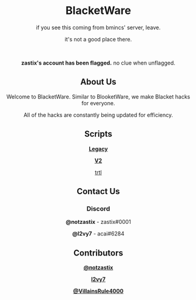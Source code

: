 <div align="center">
  <h1>BlacketWare</h1>
  <p>if you see this coming from bmincs' server, leave.</p>
  <p>it's not a good place there.</p>
  <br>
  <p><b>zastix's account has been flagged.</b> no clue when unflagged.</p>
  
  <h2>About Us</h2>
  <p>Welcome to BlacketWare. Similar to BlooketWare, we make Blacket hacks for everyone.</p>
  <p>All of the hacks are constantly being updated for efficiency.</p>
  
  <h2>Scripts</h2>
  <p><b><a href="https://github.com/BlacketWare/blacket-hacks">Legacy</a></b></p>
  <p><b><a href="https://github.com/BlacketWare/v2">V2</a></b></p>
  <p><a href="https://trtl.acaiberii.win">trtl</a></p>

  <h2>Contact Us</h2>
  <h3>Discord</h3>
  <p><b>@notzastix</b> - zastix#0001</p>
  <p><b>@l2vy7</b> - acai#6284</p>
  
  <h2>Contributors</h2>
  <p><b><a href="https://zastix.xyz">@notzastix</a></b></p>
  <p><b><a href="https://acaiberii.win">l2vy7</a></b></p>
  <p><b><a href="https://github.com/VillainsRule4000">@VillainsRule4000</a></b></p>
<div>
